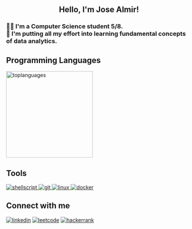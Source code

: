 <h2 align="center">
<b>Hello, I'm Jose Almir!</b>
</h2>
<h3>
👨‍🎓 I'm a Computer Science student 5/8.<br>
🎯 I'm putting all my effort into learning fundamental concepts of data analytics.<br>
</h3>
<h2 align="left">
<b>Programming Languages</b>
</h2>

<p align="left"> <img src="https://github-readme-stats-sigma-five.vercel.app/api/top-langs/?username=AlmirFigueiredo&layout=compact" width="235" alt="toplanguages"/></p>

<h2 align="left">
<b>Tools</b>
</h2>
<p align="left"> <a href="https://www.gnu.org/software/bash/" target="_blank" rel="noreferrer"> <img src="https://img.shields.io/badge/shell_script-%23121011.svg?style=for-the-badge&logo=gnu-bash&logoColor=whit" alt="shellscript"/> </a>  <a href="https://git-scm.com/" target="_blank" rel="noreferrer"> <img src="https://img.shields.io/badge/git-%23F05033.svg?style=for-the-badge&logo=git&logoColor=white" alt="git"/> </a>  <a href="https://www.linux.org/" target="_blank" rel="noreferrer"> <img src="https://img.shields.io/badge/Linux-FCC624?style=for-the-badge&logo=linux&logoColor=black" alt="linux"/> </a> <a href="https://www.docker.com/" target="_blank" rel="noreferrer"> <img src="https://img.shields.io/badge/docker-%230db7ed.svg?style=for-the-badge&logo=docker&logoColor=white" alt="docker"/></a>
<h2 align="left">
<b>Connect with me</b>
</h2>
<p align="left"> <a href="https://www.linkedin.com/in/jos%C3%A9-almir-figueiredo-4642861b3/" target="_blank" rel="noreferrer"> <img src="https://img.shields.io/badge/linkedin-%230077B5.svg?style=for-the-badge&logo=linkedin&logoColor=white" alt="linkedin"/></a> <a href="https://leetcode.com/AlmirF/" target="_blank" rel="noreferrer"> <img src="https://img.shields.io/badge/LeetCode-000000?style=for-the-badge&logo=LeetCode&logoColor=#d16c06" alt="leetcode"/></a> <a href="https://www.hackerrank.com/joseamfj" target="_blank" rel="noreferrer"> <img src="https://img.shields.io/badge/-Hackerrank-2EC866?style=for-the-badge&logo=HackerRank&logoColor=white" alt="hackerrank"/></a>
